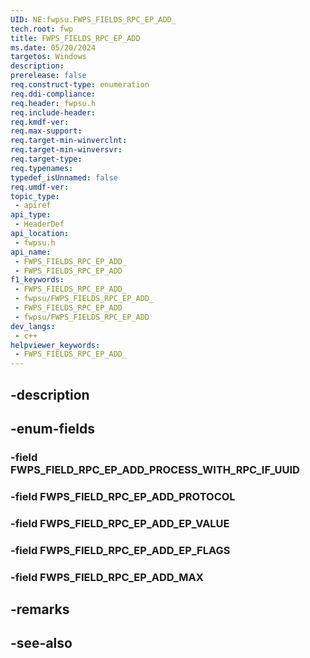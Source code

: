 ```yaml
---
UID: NE:fwpsu.FWPS_FIELDS_RPC_EP_ADD_
tech.root: fwp
title: FWPS_FIELDS_RPC_EP_ADD
ms.date: 05/20/2024
targetos: Windows
description: 
prerelease: false
req.construct-type: enumeration
req.ddi-compliance: 
req.header: fwpsu.h
req.include-header: 
req.kmdf-ver: 
req.max-support: 
req.target-min-winverclnt: 
req.target-min-winversvr: 
req.target-type: 
req.typenames: 
typedef_isUnnamed: false
req.umdf-ver: 
topic_type:
 - apiref
api_type:
 - HeaderDef
api_location:
 - fwpsu.h
api_name:
 - FWPS_FIELDS_RPC_EP_ADD_
 - FWPS_FIELDS_RPC_EP_ADD
f1_keywords:
 - FWPS_FIELDS_RPC_EP_ADD_
 - fwpsu/FWPS_FIELDS_RPC_EP_ADD_
 - FWPS_FIELDS_RPC_EP_ADD
 - fwpsu/FWPS_FIELDS_RPC_EP_ADD
dev_langs:
 - c++
helpviewer_keywords:
 - FWPS_FIELDS_RPC_EP_ADD_
---
```


## -description

## -enum-fields

### -field FWPS_FIELD_RPC_EP_ADD_PROCESS_WITH_RPC_IF_UUID

### -field FWPS_FIELD_RPC_EP_ADD_PROTOCOL

### -field FWPS_FIELD_RPC_EP_ADD_EP_VALUE

### -field FWPS_FIELD_RPC_EP_ADD_EP_FLAGS

### -field FWPS_FIELD_RPC_EP_ADD_MAX

## -remarks

## -see-also

